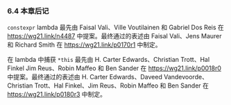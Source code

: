### 6.4    本章后记

`constexpr` lambda 最先由 Faisal Vali、Ville Voutilainen 和 Gabriel Dos Reis 在 https://wg21.link/n4487 中提案。最终通过的表述由 Faisal Vali、Jens Maurer 和 Richard Smith 在 https://wg21.link/p0170r1 中制定。

在 lambda 中捕获 `*this` 最先由 H. Carter Edwards、Christian Trott、Hal Finkel Jim Reus、Robin Maffeo 和 Ben Sander 在 https://wg21.link/p0018r0 中提案。最终通过的表述由 H. Carter Edwards、Daveed Vandevoorde、Christian Trott、Hal Finkel、Jim Reus、Robin Maffeo 和 Ben Sander 在 https://wg21.link/p0180r3 中制定。